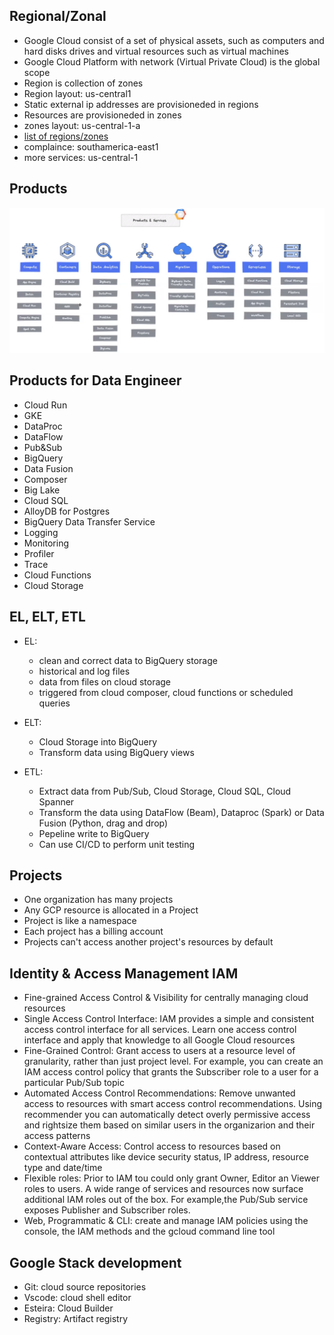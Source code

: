 ## Regional/Zonal
- Google Cloud consist of a set of physical assets, such as computers and hard disks drives and virtual resources such as  virtual machines
- Google Cloud Platform with network (Virtual Private Cloud) is the global scope
- Region is collection of zones
- Region layout: us-central1
- Static external ip addresses are provisioneded in regions
- Resources are provisioneded in zones
- zones layout: us-central-1-a
- [list of regions/zones](https://cloud.google.com/compute/docs/regions-zones)
- complaince: southamerica-east1
- more services: us-central-1

## Products
![gcpproducts](imgs/gcpproducts.png)

## Products for Data Engineer
- Cloud Run
- GKE
- DataProc
- DataFlow
- Pub&Sub
- BigQuery
- Data Fusion
- Composer
- Big Lake
- Cloud SQL
- AlloyDB for Postgres
- BigQuery Data Transfer Service
- Logging
- Monitoring
- Profiler
- Trace
- Cloud Functions
- Cloud Storage

## EL, ELT, ETL
- EL: 
    - clean and correct data to BigQuery storage
    - historical and log files
    - data from files on cloud storage
    - triggered from cloud composer, cloud functions or scheduled queries

- ELT: 
    - Cloud Storage into BigQuery
    - Transform data using BigQuery views
- ETL:
    - Extract data from Pub/Sub, Cloud Storage, Cloud SQL, Cloud Spanner
    - Transform the data using DataFlow (Beam), Dataproc (Spark) or Data Fusion (Python, drag and drop)
    - Pepeline write to BigQuery
    - Can use CI/CD to perform unit testing

## Projects
- One organization has many projects
- Any GCP resource is allocated in a Project
- Project is like a namespace
- Each project has a billing account
- Projects can't access another project's resources by default

## Identity & Access Management IAM
- Fine-grained Access Control & Visibility for centrally managing cloud resources
- Single Access Control Interface: IAM provides a simple and consistent access control interface for all services. Learn one access control interface and apply that knowledge to all Google Cloud resources
- Fine-Grained Control: Grant access to users at a resource level of granularity, rather than just project level. For example, you can create an IAM access control policy that grants the Subscriber role to a user for a particular Pub/Sub topic
- Automated Access Control Recommendations: Remove unwanted access to resources with smart access control recommendations. Using recommender you can automatically detect overly permissive access and rightsize them based on similar users in the organizarion and their access patterns
- Context-Aware Access: Control access to resources based on contextual attributes like device security status, IP address, resource type and date/time
- Flexible roles: Prior to IAM tou could only grant Owner, Editor an Viewer roles to users. A wide range of services and resources now surface additional IAM roles out of the box. For example,the Pub/Sub service exposes Publisher and Subscriber roles.
- Web, Programmatic & CLI: create and manage IAM policies using the console, the IAM methods and the gcloud command line tool

## Google Stack development
- Git: cloud source repositories
- Vscode: cloud shell editor
- Esteira: Cloud Builder
- Registry: Artifact registry
[](/imgs/cicd.png)
